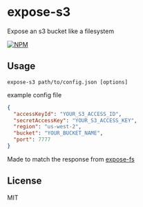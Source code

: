 # expose-s3

Expose an s3 bucket like a filesystem

[![NPM](https://nodei.co/npm/expose-s3.png?downloads=true)](https://npmjs.org/package/expose-s3)

## Usage

`expose-s3 path/to/config.json [options]`

example config file
``` json
{
  "accessKeyId": "YOUR_S3_ACCESS_ID",
  "secretAccessKey": "YOUR_S3_ACCESS_KEY",
  "region": "us-west-2",
  "bucket": "YOUR_BUCKET_NAME",
  "port": 7777
}
```

Made to match the response from [expose-fs](https://www.npmjs.com/package/expose-fs)

## License
MIT
